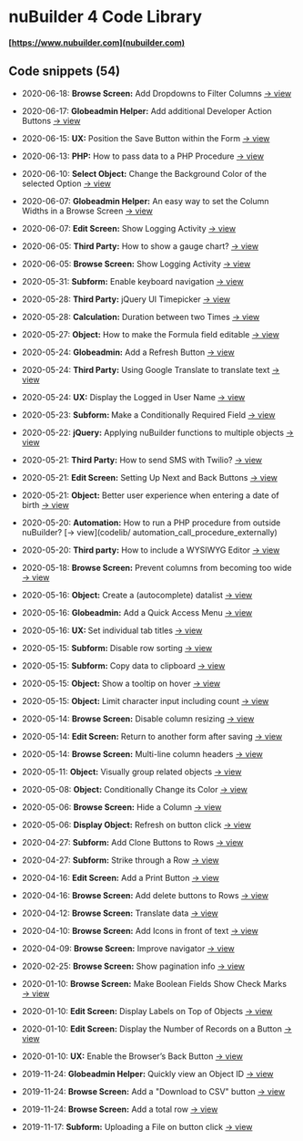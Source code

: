# nuBuilder 4 Code Library

#### [https://www.nubuilder.com](nubuilder.com)


## Code snippets (54)

* 2020-06-18: <b>Browse Screen:</b> Add Dropdowns to Filter Columns [→ view](codelib/browse_add_filter_dropdowns)

* 2020-06-17: <b>Globeadmin Helper:</b> Add additional Developer Action Buttons [→ view](codelib/globeadmin_dev_buttons)

* 2020-06-15: <b>UX:</b> Position the Save Button within the Form [→ view](codelib/ux_position_the_save_button)

* 2020-06-13: <b>PHP:</b> How to pass data to a PHP Procedure [→ view](codelib/php_procedure_pass_data)

* 2020-06-10: <b>Select Object:</b> Change the Background Color of the selected Option [→ view](codelib/object_select_change_color)

* 2020-06-07: <b>Globeadmin Helper:</b> An easy way to set the Column Widths in a Browse Screen [→ view](codelib/globeadmin_set_column_widths)

* 2020-06-07: <b>Edit Screen:</b> Show Logging Activity [→ view](codelib/edit_show_logging_activity)

* 2020-06-05: <b>Third Party:</b> How to show a gauge chart? [→ view](codelib/third_party_gauge_chart)

* 2020-06-05: <b>Browse Screen:</b> Show Logging Activity [→ view](codelib/browse_show_logging_activity)

* 2020-05-31: <b>Subform:</b> Enable keyboard navigation [→ view](codelib/subform_keyboard_navigation)

* 2020-05-28: <b>Third Party:</b> jQuery UI Timepicker [→ view](codelib/third_party_timepicker)

* 2020-05-28: <b>Calculation:</b> Duration between two Times [→ view](codelib/time_calculation_time_difference)

* 2020-05-27: <b>Object:</b> How to make the Formula field editable [→ view](codelib/object_calc_formula_not_readonly)

* 2020-05-24: <b>Globeadmin:</b> Add a Refresh Button [→ view](codelib/globeadmin_add_refresh_button)

* 2020-05-24: <b>Third Party:</b> Using Google Translate to translate text [→ view](codelib/third_party_google_translate)

* 2020-05-24: <b>UX:</b> Display the Logged in User Name [→ view](codelib/ux_display_user_name)

* 2020-05-23: <b>Subform: </b> Make a Conditionally Required Field [→ view](codelib/suform_conditionally_required_fields)

* 2020-05-22: <b>jQuery:</b> Applying nuBuilder functions to multiple objects [→ view](codelib/jquery_apply_functions_to_multiple_objects)

* 2020-05-21: <b>Third Party:</b> How to send SMS with Twilio? [→ view](codelib/third_party_send_sms)

* 2020-05-21: <b>Edit Screen:</b> Setting Up Next and Back Buttons [→ view](codelib/edit_record_navigator)

* 2020-05-21: <b>Object:</b> Better user experience when entering a date of birth [→ view](codelib/object_enter_date_of_birth)

* 2020-05-20: <b>Automation:</b> How to run a PHP procedure from outside nuBuilder? [→ view](codelib/
automation_call_procedure_externally)
* 2020-05-20: <b>Third party:</b> How to include a WYSIWYG Editor [→ view](codelib/third_party_wysiwyg_trumbowyg)

* 2020-05-18: <b>Browse Screen:</b> Prevent columns from becoming too wide [→ view](codelib/browse_no_column_stretching)

* 2020-05-16: <b>Object:</b> Create a (autocomplete) datalist [→ view](codelib/object_create_datalist)

* 2020-05-16: <b>Globeadmin:</b> Add a Quick Access Menu [→ view](codelib/globeadmin_quick_access_menu)

* 2020-05-16: <b>UX: </b> Set individual tab titles [→ view](codelib/usability_set_tab_titles)

* 2020-05-15: <b>Subform:</b> Disable row sorting [→ view](codelib/subform_disable_sorting)

* 2020-05-15: <b>Subform:</b> Copy data to clipboard [→ view](codelib/subform_copy_to_clipboard)

* 2020-05-15: <b>Object:</b> Show a tooltip on hover [→ view](codelib/object_show_tooltip)

* 2020-05-15: <b>Object:</b> Limit character input including count [→ view](codelib/object_limit_characters)

* 2020-05-14: <b>Browse Screen:</b> Disable column resizing [→ view](codelib/browse_prevent_column_resize)

* 2020-05-14: <b>Edit Screen:</b> Return to another form after saving [→ view](codelib/edit_goto_previous_breadcrumb)

* 2020-05-14: <b>Browse Screen:</b> Multi-line column headers [→ view](codelib/browse_multiline_title)

* 2020-05-11: <b>Object:</b> Visually group related objects [→ view](codelib/object_visually_group)

* 2020-05-08: <b>Object:</b> Conditionally Change its Color [→ view](codelib/object_change_color)

* 2020-05-06: <b>Browse Screen:</b> </b> Hide a Column [→ view](codelib/browse_hide_column)

* 2020-05-06: <b>Display Object:</b></b>  Refresh on button click [→ view](codelib/display_object_refresh)

* 2020-04-27: <b>Subform:</b> Add Clone Buttons to Rows [→ view](codelib/subform_add_clone_button)

* 2020-04-27: <b>Subform:</b> Strike through a Row [→ view](codelib/subform_row_strike_through)

* 2020-04-16: <b>Edit Screen:</b> Add a Print Button [→ view](codelib/edit_add_print_button)

* 2020-04-16: <b>Browse Screen:</b> Add delete buttons to Rows [→ view](codelib/browse_add_delete_buttons)

* 2020-04-12: <b>Browse Screen:</b> Translate data [→ view](codelib/browse_translate_data)

* 2020-04-10: <b>Browse Screen:</b> Add Icons in front of text [→ view](codelib/browse_add_icon)

* 2020-04-09: <b>Browse Screen:</b> Improve navigator [→ view](codelib/browse_improve_navigator)

* 2020-02-25: <b>Browse Screen:</b> Show pagination info [→ view](codelib/browse_show_pagination_info)

* 2020-01-10: <b>Browse Screen:</b> Make Boolean Fields Show Check Marks [→ view](codelib/browse_show_check_marks)

* 2020-01-10: <b>Edit Screen:</b> Display Labels on Top of Objects [→ view](codelib/labels_display_on_top)

* 2020-01-10: <b>Edit Screen:</b> Display the Number of Records on a Button [→ view](codelib/button_display_number_of_records)

* 2020-01-10: <b>UX:</b> Enable the Browser’s Back Button [→ view](codelib/enable_back_button)

* 2019-11-24: <b>Globeadmin Helper:</b> Quickly view an Object ID [→ view](codelib/globeadmin_view_object_id)

* 2019-11-24: <b>Browse Screen:</b> Add a "Download to CSV" button [→ view](codelib/browse_download_to_csv)

* 2019-11-24: <b>Browse Screen:</b> Add a total row [→ view](codelib/https://github.com/smalos/nubuilder-code-snippets/tree/master/browse_total_rows)

* 2019-11-17: <b>Subform:</b> Uploading a File on button click [→ view](codelib/https://github.com/smalos/nubuilder-code-snippets/tree/master/upload_file_subform)
